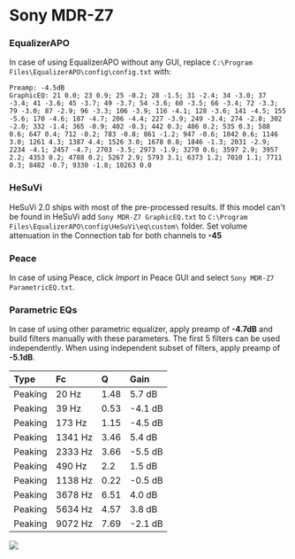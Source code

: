 # Sony MDR-Z7

### EqualizerAPO
In case of using EqualizerAPO without any GUI, replace `C:\Program Files\EqualizerAPO\config\config.txt`
with:
```
Preamp: -4.5dB
GraphicEQ: 21 0.0; 23 0.9; 25 -0.2; 28 -1.5; 31 -2.4; 34 -3.0; 37 -3.4; 41 -3.6; 45 -3.7; 49 -3.7; 54 -3.6; 60 -3.5; 66 -3.4; 72 -3.3; 79 -3.0; 87 -2.9; 96 -3.3; 106 -3.9; 116 -4.1; 128 -3.6; 141 -4.5; 155 -5.6; 170 -4.6; 187 -4.7; 206 -4.4; 227 -3.9; 249 -3.4; 274 -2.8; 302 -2.0; 332 -1.4; 365 -0.9; 402 -0.3; 442 0.3; 486 0.2; 535 0.3; 588 0.6; 647 0.4; 712 -0.2; 783 -0.8; 861 -1.2; 947 -0.6; 1042 0.6; 1146 3.0; 1261 4.3; 1387 4.4; 1526 3.0; 1678 0.8; 1846 -1.3; 2031 -2.9; 2234 -4.1; 2457 -4.7; 2703 -3.5; 2973 -1.9; 3270 0.6; 3597 2.9; 3957 2.2; 4353 0.2; 4788 0.2; 5267 2.9; 5793 3.1; 6373 1.2; 7010 1.1; 7711 0.3; 8482 -0.7; 9330 -1.8; 10263 0.0
```

### HeSuVi
HeSuVi 2.0 ships with most of the pre-processed results. If this model can't be found in HeSuVi add
`Sony MDR-Z7 GraphicEQ.txt` to `C:\Program Files\EqualizerAPO\config\HeSuVi\eq\custom\` folder.
Set volume attenuation in the Connection tab for both channels to **-45**

### Peace
In case of using Peace, click *Import* in Peace GUI and select `Sony MDR-Z7 ParametricEQ.txt`.

### Parametric EQs
In case of using other parametric equalizer, apply preamp of **-4.7dB** and build filters manually
with these parameters. The first 5 filters can be used independently.
When using independent subset of filters, apply preamp of **-5.1dB**.

| Type    | Fc      |    Q | Gain    |
|:--------|:--------|:-----|:--------|
| Peaking | 20 Hz   | 1.48 | 5.7 dB  |
| Peaking | 39 Hz   | 0.53 | -4.1 dB |
| Peaking | 173 Hz  | 1.15 | -4.5 dB |
| Peaking | 1341 Hz | 3.46 | 5.4 dB  |
| Peaking | 2333 Hz | 3.66 | -5.5 dB |
| Peaking | 490 Hz  | 2.2  | 1.5 dB  |
| Peaking | 1138 Hz | 0.22 | -0.5 dB |
| Peaking | 3678 Hz | 6.51 | 4.0 dB  |
| Peaking | 5634 Hz | 4.57 | 3.8 dB  |
| Peaking | 9072 Hz | 7.69 | -2.1 dB |

![](https://raw.githubusercontent.com/jaakkopasanen/AutoEq/master/results/innerfidelity/sbaf-serious/Sony%20MDR-Z7/Sony%20MDR-Z7.png)